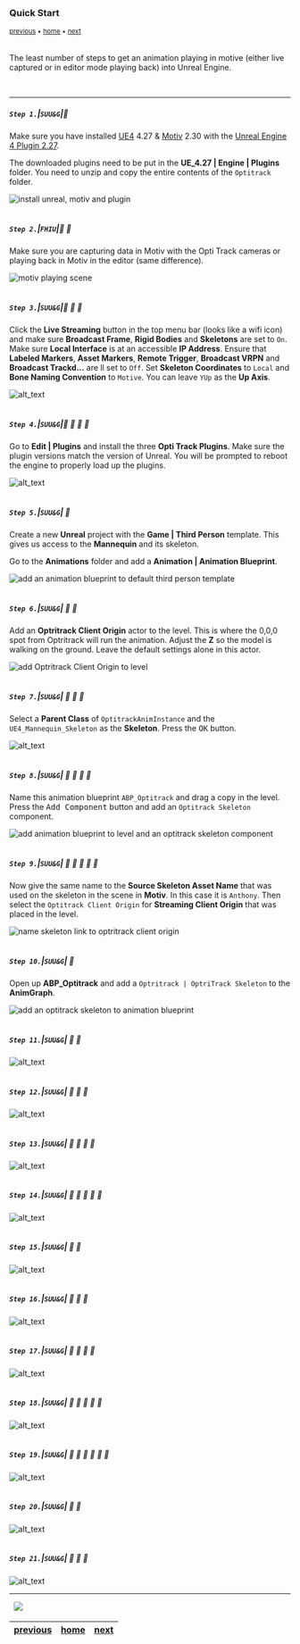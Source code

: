 <img src="https://via.placeholder.com/1000x4/45D7CA/45D7CA" alt="drawing" height="4px"/>

### Quick Start

<sub>[previous](../) • [home](../README.md#user-content-ue4-static-meshes) • [next](../)</sub>

<img src="https://via.placeholder.com/1000x4/45D7CA/45D7CA" alt="drawing" height="4px"/>

The least number of steps to get an animation playing in motive (either live captured or in editor mode playing back) into Unreal Engine.

<br>

---


##### `Step 1.`\|`SUU&G`|:small_blue_diamond:

Make sure you have installed [UE4](https://epicgames.com/store/download) 4.27 & [Motiv](https://optitrack.com/support/downloads/motive.html) 2.30 with the [Unreal Engine 4 Plugin 2.27](https://www.optitrack.com/support/downloads/plugins.html).

The downloaded plugins need to be put in the **UE_4.27 | Engine | Plugins** folder.  You need to unzip and copy the entire contents of the `Optitrack` folder.

![install unreal, motiv and plugin](images/InstalLSoftware.png)


<img src="https://via.placeholder.com/500x2/45D7CA/45D7CA" alt="drawing" height="2px" alt = ""/>

##### `Step 2.`\|`FHIU`|:small_blue_diamond: :small_blue_diamond: 

 Make sure you are capturing data in Motiv with the Opti Track cameras or playing back in Motiv in the editor (same difference).

![motiv playing scene](images/motiv_a.png)

<img src="https://via.placeholder.com/500x2/45D7CA/45D7CA" alt="drawing" height="2px" alt = ""/>

##### `Step 3.`\|`SUU&G`|:small_blue_diamond: :small_blue_diamond: :small_blue_diamond:

Click the **Live Streaming** button in the top menu bar (looks like a wifi icon) and make sure **Broadcast Frame**, **Rigid Bodies** and **Skeletons** are set to `On`. Make sure **Local Interface** is at an accessible **IP Address**. Ensure that **Labeled Markers**, **Asset Markers**, **Remote Trigger**, **Broadcast VRPN** and **Broadcast Trackd...** are ll set to `Off`.  Set **Skeleton Coordinates** to `Local` and **Bone Naming Convention** to `Motive`.  You can leave `YUp` as the **Up Axis**.

![alt_text](images/LiveStreamingMotiv.png)


<img src="https://via.placeholder.com/500x2/45D7CA/45D7CA" alt="drawing" height="2px" alt = ""/>

##### `Step 4.`\|`SUU&G`|:small_blue_diamond: :small_blue_diamond: :small_blue_diamond: :small_blue_diamond:

Go to **Edit | Plugins** and install the three **Opti Track Plugins**.  Make sure the plugin versions match the version of Unreal. You will be prompted to reboot the engine to properly load up the plugins.

![alt_text](images/AddThreeOptiTrackPlugins.png)

<img src="https://via.placeholder.com/500x2/45D7CA/45D7CA" alt="drawing" height="2px" alt = ""/>

##### `Step 5.`\|`SUU&G`| :small_orange_diamond:

Create a new **Unreal** project with the **Game | Third Person** template. This gives us access to the **Mannequin** and its skeleton.

Go to the **Animations** folder and add a **Animation | Animation Blueprint**.

![add an animation blueprint to default third person template](images/AnimationBlueprint.png)

<img src="https://via.placeholder.com/500x2/45D7CA/45D7CA" alt="drawing" height="2px" alt = ""/>

##### `Step 6.`\|`SUU&G`| :small_orange_diamond: :small_blue_diamond:

Add an **Optritrack Client Origin** actor to the level.  This is where the 0,0,0 spot from Optritrack will run the animation.  Adjust the **Z** so the model is walking on the ground.  Leave the default settings alone in this actor.

![add Optritrack Client Origin to level](images/clientOrigin.png)

<img src="https://via.placeholder.com/500x2/45D7CA/45D7CA" alt="drawing" height="2px" alt = ""/>

##### `Step 7.`\|`SUU&G`| :small_orange_diamond: :small_blue_diamond: :small_blue_diamond:

Select a **Parent Class** of `OptitrackAnimInstance` and the `UE4_Mannequin_Skeleton` as the **Skeleton**.  Press the <kbd>OK</kbd> button.

![alt_text](images/optitrackAnimBP.png)

<img src="https://via.placeholder.com/500x2/45D7CA/45D7CA" alt="drawing" height="2px" alt = ""/>

##### `Step 8.`\|`SUU&G`| :small_orange_diamond: :small_blue_diamond: :small_blue_diamond: :small_blue_diamond:

Name this animation blueprint `ABP_Optitrack` and drag a copy in the level.  Press the <kbd>Add Component</kbd> button and add an `Optitrack Skeleton` component.

![add animation blueprint to level and an optitrack skeleton component](images/AddOptitrackComponent.png)


<img src="https://via.placeholder.com/500x2/45D7CA/45D7CA" alt="drawing" height="2px" alt = ""/>

##### `Step 9.`\|`SUU&G`| :small_orange_diamond: :small_blue_diamond: :small_blue_diamond: :small_blue_diamond: :small_blue_diamond:

Now give the same name to the **Source Skeleton Asset Name** that was used on the skeleton in the scene in **Motiv**.  In this case it is `Anthony`. Then select the `Optitrack Client Origin` for **Streaming Client Origin** that was placed in the level.

![name skeleton link to optritrack client origin](images/NameSkeleton.png)

<img src="https://via.placeholder.com/500x2/45D7CA/45D7CA" alt="drawing" height="2px" alt = ""/>

##### `Step 10.`\|`SUU&G`| :large_blue_diamond:

Open up **ABP_Optitrack** and add a `Optritrack | OptriTrack Skeleton` to the **AnimGraph**.

![add an optitrack skeleton to animation blueprint](images/AddOptitrackSkeleton.png)

<img src="https://via.placeholder.com/500x2/45D7CA/45D7CA" alt="drawing" height="2px" alt = ""/>

##### `Step 11.`\|`SUU&G`| :large_blue_diamond: :small_blue_diamond: 

![alt_text](images/.png)

<img src="https://via.placeholder.com/500x2/45D7CA/45D7CA" alt="drawing" height="2px" alt = ""/>


##### `Step 12.`\|`SUU&G`| :large_blue_diamond: :small_blue_diamond: :small_blue_diamond: 

![alt_text](images/.png)

<img src="https://via.placeholder.com/500x2/45D7CA/45D7CA" alt="drawing" height="2px" alt = ""/>

##### `Step 13.`\|`SUU&G`| :large_blue_diamond: :small_blue_diamond: :small_blue_diamond:  :small_blue_diamond: 

![alt_text](images/.png)

<img src="https://via.placeholder.com/500x2/45D7CA/45D7CA" alt="drawing" height="2px" alt = ""/>

##### `Step 14.`\|`SUU&G`| :large_blue_diamond: :small_blue_diamond: :small_blue_diamond: :small_blue_diamond:  :small_blue_diamond: 

![alt_text](images/.png)

<img src="https://via.placeholder.com/500x2/45D7CA/45D7CA" alt="drawing" height="2px" alt = ""/>

##### `Step 15.`\|`SUU&G`| :large_blue_diamond: :small_orange_diamond: 

![alt_text](images/.png)

<img src="https://via.placeholder.com/500x2/45D7CA/45D7CA" alt="drawing" height="2px" alt = ""/>

##### `Step 16.`\|`SUU&G`| :large_blue_diamond: :small_orange_diamond:   :small_blue_diamond: 

![alt_text](images/.png)

<img src="https://via.placeholder.com/500x2/45D7CA/45D7CA" alt="drawing" height="2px" alt = ""/>

##### `Step 17.`\|`SUU&G`| :large_blue_diamond: :small_orange_diamond: :small_blue_diamond: :small_blue_diamond:

![alt_text](images/.png)

<img src="https://via.placeholder.com/500x2/45D7CA/45D7CA" alt="drawing" height="2px" alt = ""/>

##### `Step 18.`\|`SUU&G`| :large_blue_diamond: :small_orange_diamond: :small_blue_diamond: :small_blue_diamond: :small_blue_diamond:

![alt_text](images/.png)

<img src="https://via.placeholder.com/500x2/45D7CA/45D7CA" alt="drawing" height="2px" alt = ""/>

##### `Step 19.`\|`SUU&G`| :large_blue_diamond: :small_orange_diamond: :small_blue_diamond: :small_blue_diamond: :small_blue_diamond: :small_blue_diamond:

![alt_text](images/.png)

<img src="https://via.placeholder.com/500x2/45D7CA/45D7CA" alt="drawing" height="2px" alt = ""/>

##### `Step 20.`\|`SUU&G`| :large_blue_diamond: :large_blue_diamond:

![alt_text](images/.png)

<img src="https://via.placeholder.com/500x2/45D7CA/45D7CA" alt="drawing" height="2px" alt = ""/>

##### `Step 21.`\|`SUU&G`| :large_blue_diamond: :large_blue_diamond: :small_blue_diamond:

![alt_text](images/.png)

___


<img src="https://via.placeholder.com/1000x4/dba81a/dba81a" alt="drawing" height="4px" alt = ""/>

<img src="https://via.placeholder.com/1000x100/45D7CA/000000/?text=Next Up - ADD NEXT TITLE">

<img src="https://via.placeholder.com/1000x4/dba81a/dba81a" alt="drawing" height="4px" alt = ""/>

| [previous](../)| [home](../README.md#user-content-ue4-static-meshes) | [next](../)|
|---|---|---|
